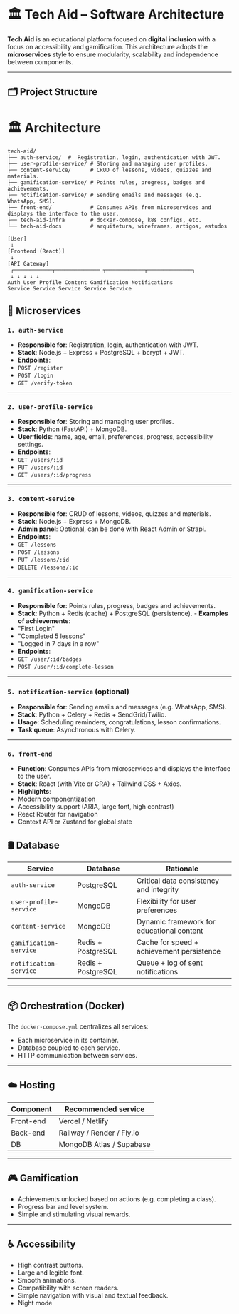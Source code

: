 # 🏛️ Tech Aid – Software Architecture

**Tech Aid** is an educational platform focused on **digital inclusion** with a focus on accessibility and gamification. This architecture adopts the **microservices** style to ensure modularity, scalability and independence between components.

---

## 🗂️ Project Structure


# 🏛️ Architecture
```
tech-aid/
├── auth-service/  #  Registration, login, authentication with JWT.
├── user-profile-service/ # Storing and managing user profiles.
├── content-service/      # CRUD of lessons, videos, quizzes and materials.
├── gamification-service/ # Points rules, progress, badges and achievements.
├── notification-service/ # Sending emails and messages (e.g. WhatsApp, SMS).
├── front-end/            # Consumes APIs from microservices and displays the interface to the user.
├── tech-aid-infra        # docker-compose, k8s configs, etc.
└── tech-aid-docs         # arquitetura, wireframes, artigos, estudos
```
```
[User]
 ↓
[Frontend (React)]
 ↓
[API Gateway]
 ┌────────────┬────────────── ┬────────────┬──────────────┐
 ↓ ↓ ↓ ↓ ↓
Auth User Profile Content Gamification Notifications
Service Service Service Service Service
```

## 🔧 Microservices

### `1. auth-service`
- **Responsible for**: Registration, login, authentication with JWT.
- **Stack**: Node.js + Express + PostgreSQL + bcrypt + JWT.
- **Endpoints**:
- `POST /register`
- `POST /login`
- `GET /verify-token`

---

### `2. user-profile-service`
- **Responsible for**: Storing and managing user profiles.
- **Stack**: Python (FastAPI) + MongoDB.
- **User fields**: name, age, email, preferences, progress, accessibility settings.
- **Endpoints**:
- `GET /users/:id`
- `PUT /users/:id`
- `GET /users/:id/progress`

---

### `3. content-service`
- **Responsible for**: CRUD of lessons, videos, quizzes and materials.
- **Stack**: Node.js + Express + MongoDB.
- **Admin panel**: Optional, can be done with React Admin or Strapi.
- **Endpoints**:
- `GET /lessons`
- `POST /lessons`
- `PUT /lessons/:id`
- `DELETE /lessons/:id`

---

### `4. gamification-service`
- **Responsible for**: Points rules, progress, badges and achievements.
- **Stack**: Python + Redis (cache) + PostgreSQL (persistence). - **Examples of achievements**:
- "First Login"
- "Completed 5 lessons"
- "Logged in 7 days in a row"
- **Endpoints**:
- `GET /user/:id/badges`
- `POST /user/:id/complete-lesson`

---

### `5. notification-service` (optional)
- **Responsible for**: Sending emails and messages (e.g. WhatsApp, SMS).
- **Stack**: Python + Celery + Redis + SendGrid/Twilio.
- **Usage**: Scheduling reminders, congratulations, lesson confirmations.
- **Task queue**: Asynchronous with Celery.

---
### `6. front-end`
- **Function**: Consumes APIs from microservices and displays the interface to the user.
- **Stack**: React (with Vite or CRA) + Tailwind CSS + Axios.
- **Highlights**:
- Modern componentization
- Accessibility support (ARIA, large font, high contrast)
- React Router for navigation
- Context API or Zustand for global state
## 🛢️ Database

| Service | Database | Rationale |
|------------------------|--------------------|--------------------------------------------------|
| `auth-service` | PostgreSQL | Critical data consistency and integrity |
| `user-profile-service` | MongoDB | Flexibility for user preferences |
| `content-service` | MongoDB | Dynamic framework for educational content |
| `gamification-service` | Redis + PostgreSQL | Cache for speed + achievement persistence |
| `notification-service` | Redis + PostgreSQL | Queue + log of sent notifications |

---

## 📦 Orchestration (Docker)

The `docker-compose.yml` centralizes all services:
- Each microservice in its container.
- Database coupled to each service.
- HTTP communication between services.

---
## ☁️ Hosting

| Component | Recommended service |
|------------|--------------------------|
| Front-end | Vercel / Netlify |
| Back-end | Railway / Render / Fly.io|
| DB | MongoDB Atlas / Supabase|

---
## 🎮 Gamification

- Achievements unlocked based on actions (e.g. completing a class).
- Progress bar and level system.
- Simple and stimulating visual rewards.

---
## ♿ Accessibility

- High contrast buttons.
- Large and legible font.
- Smooth animations.
- Compatibility with screen readers.
- Simple navigation with visual and textual feedback.
- Night mode
